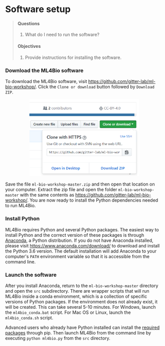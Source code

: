 # Software setup

> #### Questions
>
> 1.   What do I need to run the software?
>
> #### Objectives
>
> 1.   Provide instructions for installing the software.

### Download the ML4Bio software
To download the ML4Bio software, visit <https://github.com/gitter-lab/ml-bio-workshop/>.
Click the `Clone or download` button followed by `Download ZIP`.

<p align="center">
<img width="350" src="../figures/download_button.png">
</p>

Save the file `ml-bio-workshop-master.zip` and then open that location on your computer.
Extract the zip file and open the folder `ml-bio-workshop-master` with the same contents as <https://github.com/gitter-lab/ml-bio-workshop/>.
You are now ready to install the Python dependencies needed to run ML4Bio.

### Install Python
ML4Bio requires Python and several Python packages.
The easiest way to install Python and the correct version of these packages is through [Anaconda](https://anaconda.org/), a Python distribution.
If you do not have Anaconda installed, please visit <https://www.anaconda.com/download/> to download and install the Python 3.6 version.
The default installation will add Anaconda to your computer's `PATH` environment variable so that it is accessible from the command line.

### Launch the software

After you install Anaconda, return to the `ml-bio-workshop-master` directory and open the `src` subdirectory.
There are wrapper scripts that will run ML4Bio inside a conda environment, which is a collection of specific versions of Python packages.
If the environment does not already exist, it will be created.
This can take several 5-10 minutes.
For Windows, launch the `ml4bio_conda.bat` script.
For Mac OS or Linux, launch the `ml4bio_conda.sh` script.

Advanced users who already have Python installed can install the [required packages](../src/readme.md) through pip.
Then launch ML4Bio from the command line by executing `python ml4bio.py` from the `src` directory.
